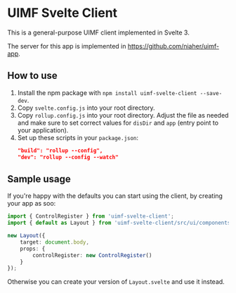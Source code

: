 # UIMF Svelte Client

This is a general-purpose UIMF client implemented in Svelte 3.

The server for this app is implemented in https://github.com/niaher/uimf-app.

## How to use

1. Install the npm package with `npm install uimf-svelte-client --save-dev`.
2. Copy `svelte.config.js` into your root directory.
3. Copy `rollup.config.js` into your root directory. Adjust the file as needed and make sure to set correct values for `disDir` and `app` (entry point to your application).
4. Set up these scripts in your `package.json`:
    ```json
    "build": "rollup --config",
    "dev": "rollup --config --watch"
    ```

## Sample usage

If you're happy with the defaults you can start using the client, by creating your app as soo:

```typescript
import { ControlRegister } from 'uimf-svelte-client';
import { default as Layout } from 'uimf-svelte-client/src/ui/components/Layout.svelte';

new Layout({
	target: document.body,
	props: {
		controlRegister: new ControlRegister()
	}
});
```

Otherwise you can create your version of `Layout.svelte` and use it instead.
